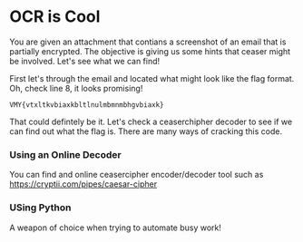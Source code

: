 # OCR is Cool

You are given an attachment that contians a screenshot of an email that is partially encrypted. The objective is giving us some hints that ceaser might be involved. Let's see what we can find!

First let's through the email and located what might look like the flag format.
Oh, check line 8, it looks promising!

```
VMY{vtxltkvbiaxkbltlnulmbmnmbhgvbiaxk}
```

That could defintely be it. Let's check a ceaserchipher decoder to see if we can find out what the flag is.
There are many ways of cracking this code. 

### Using an Online Decoder
You can find and online ceasercipher encoder/decoder tool such as https://cryptii.com/pipes/caesar-cipher


### USing Python
A weapon of choice when trying to automate busy work!
